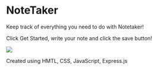 # NoteTaker

Keep track of everything you need to do with Notetaker!

Click Get Started, write your note and click the save button!


![](https://file%2B.vscode-resource.vscode-cdn.net/c%3A/Users/moore/Desktop/projects/challenges/notetaker/public/assets/images/Screenshot.jpg?version%3D1655257647320)

Created using HMTL, CSS, JavaScript, Express.js